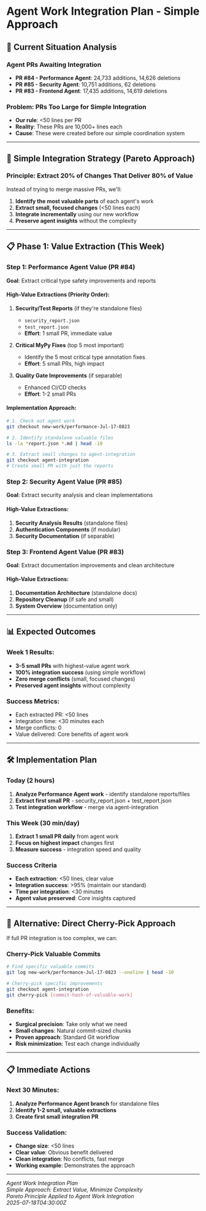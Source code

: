 # Agent Work Integration Plan - Simple Approach

## 🎯 **Current Situation Analysis**

### **Agent PRs Awaiting Integration**
- **PR #84 - Performance Agent**: 24,733 additions, 14,626 deletions
- **PR #85 - Security Agent**: 10,751 additions, 62 deletions  
- **PR #83 - Frontend Agent**: 17,435 additions, 14,619 deletions

### **Problem**: PRs Too Large for Simple Integration
- **Our rule**: <50 lines per PR
- **Reality**: These PRs are 10,000+ lines each
- **Cause**: These were created before our simple coordination system

---

## 🚀 **Simple Integration Strategy (Pareto Approach)**

### **Principle**: Extract 20% of Changes That Deliver 80% of Value

Instead of trying to merge massive PRs, we'll:
1. **Identify the most valuable parts** of each agent's work
2. **Extract small, focused changes** (<50 lines each)
3. **Integrate incrementally** using our new workflow
4. **Preserve agent insights** without the complexity

---

## 📋 **Phase 1: Value Extraction (This Week)**

### **Step 1: Performance Agent Value (PR #84)**
**Goal**: Extract critical type safety improvements and reports

#### **High-Value Extractions** (Priority Order):
1. **Security/Test Reports** (if they're standalone files)
   - `security_report.json` 
   - `test_report.json`
   - **Effort**: 1 small PR, immediate value

2. **Critical MyPy Fixes** (top 5 most important)
   - Identify the 5 most critical type annotation fixes
   - **Effort**: 5 small PRs, high impact

3. **Quality Gate Improvements** (if separable)
   - Enhanced CI/CD checks
   - **Effort**: 1-2 small PRs

#### **Implementation Approach**:
```bash
# 1. Check out agent work
git checkout new-work/performance-Jul-17-0823

# 2. Identify standalone valuable files
ls -la *report.json *.md | head -10

# 3. Extract small changes to agent-integration
git checkout agent-integration
# Create small PR with just the reports
```

### **Step 2: Security Agent Value (PR #85)**
**Goal**: Extract security analysis and clean implementations

#### **High-Value Extractions**:
1. **Security Analysis Results** (standalone files)
2. **Authentication Components** (if modular)
3. **Security Documentation** (if separable)

### **Step 3: Frontend Agent Value (PR #83)**  
**Goal**: Extract documentation improvements and clean architecture

#### **High-Value Extractions**:
1. **Documentation Architecture** (standalone docs)
2. **Repository Cleanup** (if safe and small)
3. **System Overview** (documentation only)

---

## 📊 **Expected Outcomes**

### **Week 1 Results**:
- **3-5 small PRs** with highest-value agent work
- **100% integration success** (using simple workflow)
- **Zero merge conflicts** (small, focused changes)
- **Preserved agent insights** without complexity

### **Success Metrics**:
- Each extracted PR: <50 lines
- Integration time: <30 minutes each  
- Merge conflicts: 0
- Value delivered: Core benefits of agent work

---

## 🛠️ **Implementation Plan**

### **Today (2 hours)**
1. **Analyze Performance Agent work** - identify standalone reports/files
2. **Extract first small PR** - security_report.json + test_report.json
3. **Test integration workflow** - merge via agent-integration

### **This Week (30 min/day)**
1. **Extract 1 small PR daily** from agent work
2. **Focus on highest impact** changes first
3. **Measure success** - integration speed and quality

### **Success Criteria**
- **Each extraction**: <50 lines, clear value
- **Integration success**: >95% (maintain our standard)
- **Time per integration**: <30 minutes
- **Agent value preserved**: Core insights captured

---

## 🎯 **Alternative: Direct Cherry-Pick Approach**

If full PR integration is too complex, we can:

### **Cherry-Pick Valuable Commits**
```bash
# Find specific valuable commits
git log new-work/performance-Jul-17-0823 --oneline | head -10

# Cherry-pick specific improvements
git checkout agent-integration
git cherry-pick [commit-hash-of-valuable-work]
```

### **Benefits**:
- **Surgical precision**: Take only what we need
- **Small changes**: Natural commit-sized chunks  
- **Proven approach**: Standard Git workflow
- **Risk minimization**: Test each change individually

---

## 📋 **Immediate Actions**

### **Next 30 Minutes**:
1. **Analyze Performance Agent branch** for standalone files
2. **Identify 1-2 small, valuable extractions**
3. **Create first small integration PR**

### **Success Validation**:
- **Change size**: <50 lines
- **Clear value**: Obvious benefit delivered
- **Clean integration**: No conflicts, fast merge
- **Working example**: Demonstrates the approach

---

*Agent Work Integration Plan*  
*Simple Approach: Extract Value, Minimize Complexity*  
*Pareto Principle Applied to Agent Work Integration*  
*2025-07-18T04:30:00Z*